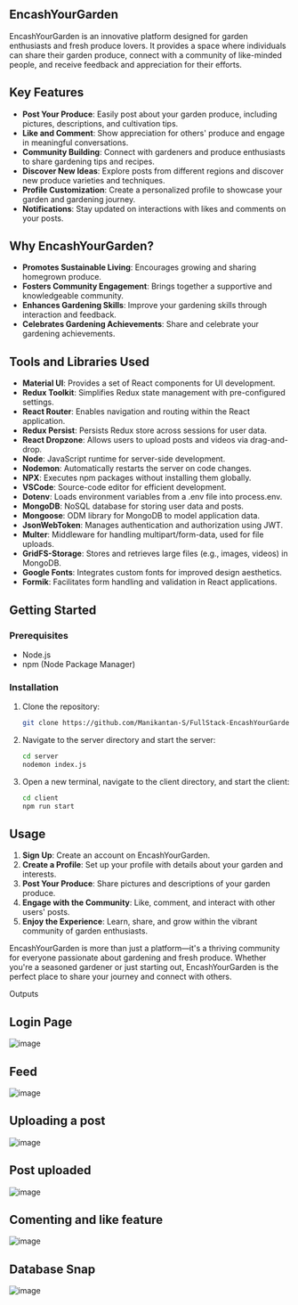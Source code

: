 ## EncashYourGarden

EncashYourGarden is an innovative platform designed for garden enthusiasts and fresh produce lovers. It provides a space where individuals can share their garden produce, connect with a community of like-minded people, and receive feedback and appreciation for their efforts.

## Key Features

- **Post Your Produce**: Easily post about your garden produce, including pictures, descriptions, and cultivation tips.
- **Like and Comment**: Show appreciation for others' produce and engage in meaningful conversations.
- **Community Building**: Connect with gardeners and produce enthusiasts to share gardening tips and recipes.
- **Discover New Ideas**: Explore posts from different regions and discover new produce varieties and techniques.
- **Profile Customization**: Create a personalized profile to showcase your garden and gardening journey.
- **Notifications**: Stay updated on interactions with likes and comments on your posts.

## Why EncashYourGarden?

- **Promotes Sustainable Living**: Encourages growing and sharing homegrown produce.
- **Fosters Community Engagement**: Brings together a supportive and knowledgeable community.
- **Enhances Gardening Skills**: Improve your gardening skills through interaction and feedback.
- **Celebrates Gardening Achievements**: Share and celebrate your gardening achievements.

## Tools and Libraries Used

- **Material UI**: Provides a set of React components for UI development.
- **Redux Toolkit**: Simplifies Redux state management with pre-configured settings.
- **React Router**: Enables navigation and routing within the React application.
- **Redux Persist**: Persists Redux store across sessions for user data.
- **React Dropzone**: Allows users to upload posts and videos via drag-and-drop.
- **Node**: JavaScript runtime for server-side development.
- **Nodemon**: Automatically restarts the server on code changes.
- **NPX**: Executes npm packages without installing them globally.
- **VSCode**: Source-code editor for efficient development.
- **Dotenv**: Loads environment variables from a .env file into process.env.
- **MongoDB**: NoSQL database for storing user data and posts.
- **Mongoose**: ODM library for MongoDB to model application data.
- **JsonWebToken**: Manages authentication and authorization using JWT.
- **Multer**: Middleware for handling multipart/form-data, used for file uploads.
- **GridFS-Storage**: Stores and retrieves large files (e.g., images, videos) in MongoDB.
- **Google Fonts**: Integrates custom fonts for improved design aesthetics.
- **Formik**: Facilitates form handling and validation in React applications.

## Getting Started

### Prerequisites

- Node.js
- npm (Node Package Manager)

### Installation

1. Clone the repository:
    ```bash
    git clone https://github.com/Manikantan-S/FullStack-EncashYourGarden-.git
    ```

2. Navigate to the server directory and start the server:
    ```bash
    cd server
    nodemon index.js
    ```

3. Open a new terminal, navigate to the client directory, and start the client:
    ```bash
    cd client
    npm run start
    ```

## Usage

1. **Sign Up**: Create an account on EncashYourGarden.
2. **Create a Profile**: Set up your profile with details about your garden and interests.
3. **Post Your Produce**: Share pictures and descriptions of your garden produce.
4. **Engage with the Community**: Like, comment, and interact with other users' posts.
5. **Enjoy the Experience**: Learn, share, and grow within the vibrant community of garden enthusiasts.

EncashYourGarden is more than just a platform—it's a thriving community for everyone passionate about gardening and fresh produce. Whether you're a seasoned gardener or just starting out, EncashYourGarden is the perfect place to share your journey and connect with others.

Outputs
## 
## Login Page
![image](https://github.com/Manikantan-S/FullStack-EncashYourGarden-/assets/111214511/c07a850c-00d5-4e7d-a7b2-2c206f3c5c6f)
## Feed
![image](https://github.com/Manikantan-S/FullStack-EncashYourGarden-/assets/111214511/c123f7e0-d55b-46c5-998f-460681571798)
## Uploading a post
![image](https://github.com/Manikantan-S/FullStack-EncashYourGarden-/assets/111214511/ab47741c-c78a-4737-8612-49d226a2f0a7)
## Post uploaded
![image](https://github.com/Manikantan-S/FullStack-EncashYourGarden-/assets/111214511/38df50f0-c616-4d74-880b-efd1def5ee11)
## Comenting and like feature
![image](https://github.com/Manikantan-S/FullStack-EncashYourGarden-/assets/111214511/3336ea73-fd8f-489d-8f9b-b2b7f8e21ccc)
## Database Snap
![image](https://github.com/Manikantan-S/FullStack-EncashYourGarden-/assets/111214511/b118614d-84ba-472b-bc2a-0779b9334f88)


